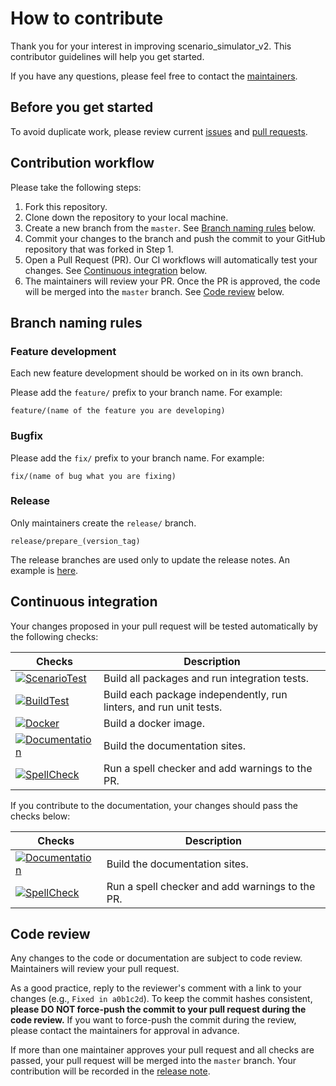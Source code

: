 # How to contribute

Thank you for your interest in improving scenario_simulator_v2.
This contributor guidelines will help you get started.

If you have any questions, please feel free to contact the [maintainers](ContactUs.md).

## Before you get started

To avoid duplicate work, please review current [issues](https://github.com/tier4/scenario_simulator_v2/issues) and [pull requests](https://github.com/tier4/scenario_simulator_v2/pulls).

## Contribution workflow

Please take the following steps:

1. Fork this repository.
2. Clone down the repository to your local machine.
3. Create a new branch from the `master`. See [Branch naming rules](#branch-naming-rules) below.
4. Commit your changes to the branch and push the commit to your GitHub repository that was forked in Step 1.
5. Open a Pull Request (PR). Our CI workflows will automatically test your changes. See [Continuous integration](#continuous-integration) below.
6. The maintainers will review your PR. Once the PR is approved, the code will be merged into the `master` branch. See [Code review](#code-review) below.

## Branch naming rules

### Feature development

Each new feature development should be worked on in its own branch.

Please add the `feature/` prefix to your branch name. For example:

```
feature/(name of the feature you are developing)
```

### Bugfix

Please add the `fix/` prefix to your branch name. For example:

```
fix/(name of bug what you are fixing)
```

### Release

Only maintainers create the `release/` branch.

```
release/prepare_(version_tag)
```

The release branches are used only to update the release notes. An example is [here](https://github.com/tier4/scenario_simulator_v2/pull/477).

## Continuous integration

Your changes proposed in your pull request will be tested automatically by the following checks:

| Checks                                                                                                                                                                                                 | Description                                                        |
|--------------------------------------------------------------------------------------------------------------------------------------------------------------------------------------------------------| ------------------------------------------------------------------ |
| [![ScenarioTest](https://github.com/tier4/scenario_simulator_v2/actions/workflows/ScenarioTest.yaml/badge.svg)](https://github.com/tier4/scenario_simulator_v2/actions/workflows/ScenarioTest.yaml)    | Build all packages and run integration tests.                      |
| [![BuildTest](https://github.com/tier4/scenario_simulator_v2/actions/workflows/Build.yaml/badge.svg)](https://github.com/tier4/scenario_simulator_v2/actions/workflows/Build.yaml)                     | Build each package independently, run linters, and run unit tests. |
| [![Docker](https://github.com/tier4/scenario_simulator_v2/actions/workflows/Docker.yaml/badge.svg)](https://github.com/tier4/scenario_simulator_v2/actions/workflows/Docker.yaml)                      | Build a docker image.                                              |
| [![Documentation](https://github.com/tier4/scenario_simulator_v2/actions/workflows/Documentation.yaml/badge.svg)](https://github.com/tier4/scenario_simulator_v2/actions/workflows/Documentation.yaml) | Build the documentation sites.                                     |
| [![SpellCheck](https://github.com/tier4/scenario_simulator_v2/actions/workflows/SpellCheck.yaml/badge.svg)](https://github.com/tier4/scenario_simulator_v2/actions/workflows/SpellCheck.yaml)          | Run a spell checker and add warnings to the PR.                    |

If you contribute to the documentation, your changes should pass the checks below:

| Checks                                                                                                                                                                                            | Description                                     |
| ------------------------------------------------------------------------------------------------------------------------------------------------------------------------------------------------- | ----------------------------------------------- |
| [![Documentation](https://github.com/tier4/scenario_simulator_v2/actions/workflows/Documentation.yaml/badge.svg)](https://github.com/tier4/scenario_simulator_v2/actions/workflows/Documentation.yaml) | Build the documentation sites.                  |
| [![SpellCheck](https://github.com/tier4/scenario_simulator_v2/actions/workflows/SpellCheck.yaml/badge.svg)](https://github.com/tier4/scenario_simulator_v2/actions/workflows/SpellCheck.yaml)     | Run a spell checker and add warnings to the PR. |

## Code review

Any changes to the code or documentation are subject to code review. Maintainers will review your pull request.

As a good practice, reply to the reviewer's comment with a link to your changes (e.g., `Fixed in a0b1c2d`).
To keep the commit hashes consistent, **please DO NOT force-push the commit to your pull request during the code review.**
If you want to force-push the commit during the review, please contact the maintainers for approval in advance.

If more than one maintainer approves your pull request and all checks are passed, your pull request will be merged into the `master` branch.
Your contribution will be recorded in the [release note](ReleaseNotes.md).
